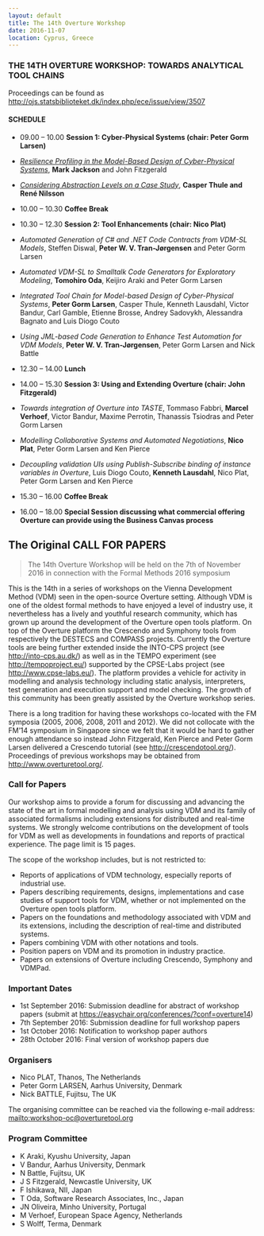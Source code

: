 ```yaml
---
layout: default
title: The 14th Overture Workshop
date: 2016-11-07
location: Cyprus, Greece
---
```

### THE 14TH OVERTURE WORKSHOP: TOWARDS ANALYTICAL TOOL CHAINS

Proceedings can be found as <http://ojs.statsbiblioteket.dk/index.php/ece/issue/view/3507>
#### SCHEDULE

* 09.00 – 10.00 **Session 1: Cyber-Physical Systems (chair: Peter Gorm Larsen)**

 * [_Resilience Profiling in the Model-Based Design of Cyber-Physical Systems_](14/MarkJackson.pdf), **Mark Jackson** and John Fitzgerald
 * [_Considering Abstraction Levels on a Case Study_](14/FM2016_presentationCT_RN.pdf), **Casper Thule and René Nilsson**

* 10.00 – 10.30 **Coffee Break**

* 10.30 – 12.30 **Session 2: Tool Enhancements (chair: Nico Plat)**

 * _Automated Generation of C# and .NET Code Contracts from VDM-SL Models_, Steffen Diswal, **Peter W. V. Tran-Jørgensen** and Peter Gorm Larsen
 * _Automated VDM-SL to Smalltalk Code Generators for Exploratory Modeling_, **Tomohiro Oda**, Keijiro Araki and Peter Gorm Larsen
 * _Integrated Tool Chain for Model-based Design of Cyber-Physical Systems_, **Peter Gorm Larsen**, Casper Thule, Kenneth Lausdahl, Victor Bandur, Carl Gamble, Etienne Brosse, Andrey Sadovykh, Alessandra Bagnato and Luis Diogo Couto
 * _Using JML-based Code Generation to Enhance Test Automation for VDM Models_, **Peter W. V. Tran-Jørgensen**, Peter Gorm Larsen and Nick Battle

* 12.30 – 14.00 **Lunch**

* 14.00 – 15.30 **Session 3: Using and Extending Overture (chair: John Fitzgerald)**

 * _Towards integration of Overture into TASTE_, Tommaso Fabbri, **Marcel Verhoef**, Victor Bandur, Maxime Perrotin, Thanassis Tsiodras and Peter Gorm Larsen
 * _Modelling Collaborative Systems and Automated Negotiations_, **Nico Plat**, Peter Gorm Larsen and Ken Pierce
 * _Decoupling validation UIs using Publish-Subscribe binding of instance variables in Overture_, Luis Diogo Couto, **Kenneth Lausdahl**, Nico Plat, Peter Gorm Larsen and Ken Pierce

* 15.30 – 16.00 **Coffee Break**
* 16.00 – 18.00 **Special Session discussing what commercial offering Overture can provide using the Business Canvas process**

## The Original CALL FOR PAPERS

> The 14th Overture Workshop
> will be held on the 7th of November 2016 in connection with the Formal Methods 2016 symposium

This is the 14th in a series of workshops on the Vienna Development Method (VDM) seen in the open-source Overture setting. Although VDM is one of the oldest formal methods to have enjoyed a level of industry use, it nevertheless has a lively and youthful research community, which has grown up around the development of the Overture open tools platform. On top of the Overture platform the Crescendo and Symphony tools from respectively the DESTECS and COMPASS projects. Currently the Overture tools are being further extended inside the INTO-CPS project (see <http://into-cps.au.dk/>) as well as in the TEMPO experiment (see <http://tempoproject.eu/>) supported by the CPSE-Labs project (see <http://www.cpse-labs.eu/>). The platform provides a vehicle for activity in modelling and analysis technology including static analysis, interpreters, test generation and execution support and model checking. The growth of this community has been greatly assisted by the Overture workshop series.

There is a long tradition for having these workshops co-located with the FM symposia (2005, 2006, 2008, 2011 and 2012). We did not collocate with the FM’14 symposium in Singapore since we felt that it would be hard to gather enough attendance so instead John Fitzgerald, Ken Pierce and Peter Gorm Larsen delivered a Crescendo tutorial (see <http://crescendotool.org/>). Proceedings of previous workshops may be obtained from <http://www.overturetool.org/>.

### Call for Papers

Our workshop aims to provide a forum for discussing and advancing the state of the art in formal modelling and analysis using VDM and its family of associated formalisms including extensions for distributed and real-time systems. We strongly welcome contributions on the development of tools for VDM as well as developments in foundations and reports of practical experience. The page limit is 15 pages. 

The scope of the workshop includes, but is not restricted to: 

* Reports of applications of VDM technology, especially reports of industrial use. 
* Papers describing requirements, designs, implementations and case studies of support tools for VDM, whether or not implemented on the Overture open tools platform. 
* Papers on the foundations and methodology associated with VDM and its extensions, including the description of real-time and distributed systems. 
* Papers combining VDM with other notations and tools.
* Position papers on VDM and its promotion in industry practice. 
* Papers on extensions of Overture including Crescendo, Symphony and VDMPad.

### Important Dates

* 1st September 2016: Submission deadline for abstract of workshop papers (submit at https://easychair.org/conferences/?conf=overture14)
* 7th September 2016: Submission deadline for full workshop papers
* 1st October 2016: Notification to workshop paper authors
* 28th October 2016: Final version of workshop papers due 

### Organisers

* Nico PLAT, Thanos, The Netherlands 
* Peter Gorm LARSEN, Aarhus University, Denmark 
* Nick BATTLE, Fujitsu, The UK

The organising committee can be reached via the following e-mail address:  <mailto:workshop-oc@overturetool.org>

### Program Committee

* K Araki, Kyushu University, Japan
* V Bandur, Aarhus University, Denmark
* N Battle, Fujitsu, UK
* J S Fitzgerald, Newcastle University, UK
* F Ishikawa, NII, Japan
* T Oda,  Software Research Associates, Inc., Japan
* JN Oliveira, Minho University, Portugal
* M Verhoef, European Space Agency, Netherlands
* S Wolff, Terma, Denmark

